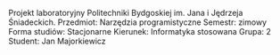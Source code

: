 Projekt laboratoryjny Politechniki Bydgoskiej im. Jana i
Jędrzeja Śniadeckich.
Przedmiot: Narzędzia programistyczne
Semestr: zimowy
Forma studiów: Stacjonarne
Kierunek: Informatyka stosowana
Grupa: 2
Student: Jan Majorkiewicz
